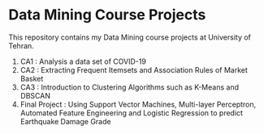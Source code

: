 # Data Mining Course Projects
This repository contains my Data Mining course projects at University of Tehran.

1. CA1 : Analysis a data set of COVID-19
2. CA2 : Extracting Frequent Itemsets and Association Rules of Market Basket
3. CA3 : Introduction to Clustering Algorithms such as K-Means and DBSCAN
4. Final Project : Using Support Vector Machines, Multi-layer Perceptron, Automated Feature Engineering and Logistic Regression to predict Earthquake Damage Grade
